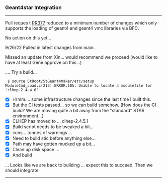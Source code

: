 ### Geant4star Integration 

----------------

Pull reques t [PR377](https://github.com/star-bnl/star-sw/pull/377) reduced to a minimum number of changes which only supports the loading of geant4 and geant4 vmc libraries via BFC.

No action on this yet...

9/26/22 Pulled in latest changes from main.

Missed an update from Xin... would recommend we proceed (would like to have at least Gene approve on this...)

.... Try a build...

```
 $ source StRoot/StGeant4Maker/etc/setup
ModuleCmd_Load.c(213):ERROR:105: Unable to locate a modulefile for 'clhep-2.4.4.0'
```

- [x] Hrmm.... some infrastructure changes since the last time I built this.  
- [x] But the CI tests passed... so we can build somehow.  (How does the CI build?  We are moving quite a bit away from the "standard" STAR environment...)
- [x] CLHEP has moved to ... clhep-2.4.5.1
- [x] Build script needs to be tweaked a bit...
- [x] cons... tonnes of warnings ...  
- [x] Need to build stic before anything else...
- [x] Path may have gotten mucked up a bit...
- [x] Clean up disk space ...
- [x] And build

... Looks like we are back to building ... expect this to succeed.  Then we should integrate.

----------------



